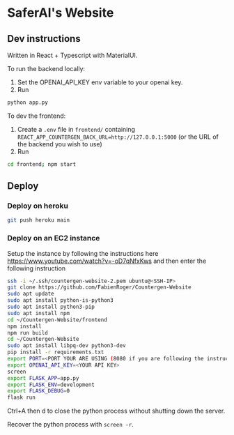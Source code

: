 # SaferAI's Website

## Dev instructions

Written in React + Typescript with MaterialUI.

To run the backend locally:

1. Set the OPENAI_API_KEY env variable to your openai key.
2. Run

```bash
python app.py
```

To dev the frontend:

1. Create a `.env` file in `frontend/` containing `REACT_APP_COUNTERGEN_BACK_URL=http://127.0.0.1:5000` (or the URL of the backend you wish to use)
2. Run

```bash
cd frontend; npm start
```

## Deploy

### Deploy on heroku

```bash
git push heroku main
```

### Deploy on an EC2 instance

Setup the instance by following the instructions here <https://www.youtube.com/watch?v=-oD7qNfxKws>
and then enter the following instruction

```bash
ssh -i ~/.ssh/countergen-website-2.pem ubuntu@<SSH-IP>
git clone https://github.com/FabienRoger/Countergen-Website
sudo apt update
sudo apt install python-is-python3
sudo apt install python3-pip
sudo apt install npm
cd ~/Countergen-Website/frontend
npm install
npm run build
cd ~/Countergen-Website
sudo apt install libpq-dev python3-dev
pip install -r requirements.txt
export PORT=<PORT YOUR ARE USING (8080 if you are following the instruction)>
export OPENAI_API_KEY=<YOUR API KEY>
screen
export FLASK_APP=app.py
export FLASK_ENV=development
export FLASK_DEBUG=0
flask run
```

Ctrl+A then d to close the python process without shutting down the server.

Recover the python process with `screen -r`.
